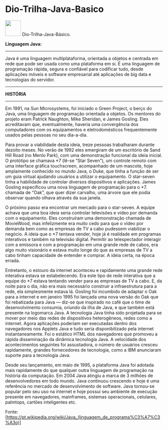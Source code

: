 # Dio-Trilha-Java-Basico



<img width='50' height='50' src="https://cdn.jsdelivr.net/gh/devicons/devicon@latest/icons/java/java-original-wordmark.svg" />  Dio-Trilha-Java-Básico.


**Linguagem Java:**
<hr>
Java é uma linguagem multiplataforma, orientada a objetos e centrada em rede que pode ser usada como uma plataforma em si. É uma linguagem de programação rápida, segura e confiável para codificar tudo, desde aplicações móveis e software empresarial até aplicações de big data e tecnologias do servidor.
<hr>

**HISTÓRIA**
<hr>

Em 1991, na Sun Microsystems, foi iniciado o Green Project, o berço do Java, uma linguagem de programação orientada a objetos. Os mentores do projeto eram Patrick Naughton, Mike Sheridan, e James Gosling. Eles acreditavam que, eventualmente, haveria uma convergência dos computadores com os equipamentos e eletrodomésticos frequentemente usados pelas pessoas no seu dia-a-dia.

Para provar a viabilidade desta ideia, treze pessoas trabalharam durante dezoito meses. No verão de 1992 eles emergiram de um escritório de Sand Hill Road (no Menlo Park), com uma demonstração funcional da ideia inicial. O protótipo se chamava *7 (lê-se “Star Seven”), um controle remoto com uma interface gráfica touchscreen, acompanhado de um mascote, hoje amplamente conhecido no mundo Java, o Duke, que tinha a função de ser um guia virtual ajudando usuários a utilizar o equipamento. O star-seven tinha a habilidade de controlar diversos dispositivos e aplicações. James Gosling especificou uma nova linguagem de programação para o *7. chamada de “Oak”, que quer dizer carvalho, uma árvore que ele podia observar quando olhava através da sua janela.

O próximo passo era encontrar um mercado para o star-seven. A equipe achava que uma boa ideia seria controlar televisões e vídeo por demanda com o equipamento. Eles construíram uma demonstração chamada de MovieWood, mas infelizmente era muito cedo para que o vídeo por demanda bem como as empresas de TV a cabo pudessem viabilizar o negócio. A ideia que o *7 tentava vender, hoje já é realidade em programas interativos e também na televisão digital. Permitir ao telespectador interagir com a emissora e com a programação em uma grande rede de cabos, era algo muito visionário e estava muito longe do que as empresas de TV a cabo tinham capacidade de entender e comprar. A ideia certa, na época errada.

Entretanto, o estouro da internet aconteceu e rapidamente uma grande rede interativa estava se estabelecendo. Era este tipo de rede interativa que a equipe do *7 estava tentando vender para as empresas de TV a cabo. E, da noite para o dia, não era mais necessário construir a infraestrutura para a rede, ela simplesmente estava lá. Gosling foi incumbido de adaptar o Oak para a internet e em janeiro 1995 foi lançada uma nova versão do Oak que foi rebatizada para Java — diz-se que inspirado no café que o time de desenvolvimento consumia, oriundo da ilha de Java, e que também está presente na logomarca Java. A tecnologia Java tinha sido projetada para se mover por meio das redes de dispositivos heterogêneos, redes como a internet. Agora aplicações poderiam ser executadas dentro dos navegadores nos Applets Java e tudo seria disponibilizado pela internet instantaneamente. Foi o estático HTML dos navegadores que promoveu a rápida disseminação da dinâmica tecnologia Java. A velocidade dos acontecimentos seguintes foi assustadora, o número de usuários cresceu rapidamente, grandes fornecedores de tecnologia, como a IBM anunciaram suporte para a tecnologia Java.

Desde seu lançamento, em maio de 1995, a plataforma Java foi adotada mais rapidamente do que qualquer outra linguagem de programação na história da computação. Em 2004 Java atingiu a marca de 3 milhões de desenvolvedores em todo mundo. Java continuou crescendo e hoje é uma referência no mercado de desenvolvimento de software. Java tornou-se popular pelo seu uso na internet e hoje possui seu ambiente de execução presente em navegadores, mainframes, sistemas operacionais, celulares, palmtops, cartões inteligentes etc.

Fonte: [https://pt.wikipedia.org/wiki/Java_(linguagem_de_programa%C3%A7%C3%A3o)]
